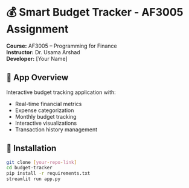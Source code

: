 # 💰 Smart Budget Tracker - AF3005 Assignment

**Course:** AF3005 – Programming for Finance  
**Instructor:** Dr. Usama Arshad  
**Developer:** [Your Name]

## 📱 App Overview
Interactive budget tracking application with:
- Real-time financial metrics
- Expense categorization
- Monthly budget tracking
- Interactive visualizations
- Transaction history management

## 🚀 Installation
```bash
git clone [your-repo-link]
cd budget-tracker
pip install -r requirements.txt
streamlit run app.py
